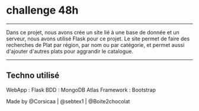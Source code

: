 # challenge 48h

***
Dans ce projet, nous avons crée un site lié à une base de donnée et un serveur, nous avons utilisé Flask pour ce projet. 
Le site permet de faire des recherches de Plat par région, par nom ou par catégorie, et permet aussi d'ajouter d'autres plats pour aggrandir le catalogue.
***

## Techno utilisé

WebApp : Flask
BDD : MongoDB Atlas
Framework : Bootstrap


Made by @Corsicaa | @sebtex1 | @Boite2chocolat
